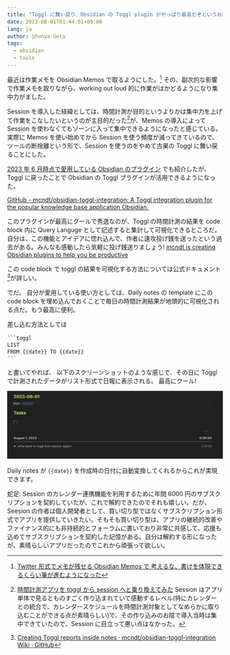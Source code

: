 ```yaml
---
title: "Toggl に舞い戻り、Obsidian の Toggl plugin がやっぱり最高だぞというお話"
date: 2023-08-01T01:44:01+09:00
lang: ja
author: Shunya Ueta
tags:
  - obsidian
  - tools
---
```


最近は作業メモを Obsidian Memos で取るようにした。[^memos]
その、副次的な影響で作業メモを取りながら、working out loud 的に作業がはかどるようになり集中力がました。

Session を導入した経緯としては、時間計測が目的というよりかは集中力を上げて作業をこなしたいというのが主目的だった[^session]が、Memos の導入によって Session を使わなくてもゾーンに入って集中できるようになったと感じている。
実際に Memos を使い始めてから Session を使う頻度が減ってきているので、ツールの断捨離という形で、Session を使うのをやめて古巣の Toggl に舞い戻ることにした。

[2023 年 6 月時点で愛用している Obsidian のプラグイン](/posts/2023-06-17-2335/) でも紹介したが、Toggl に戻ったことで Obsidian の Toggl プラグインが活用できるようになった。

[GitHub - mcndt/obsidian-toggl-integration: A Toggl integration plugin for the popular knowledge base application Obsidian.](https://github.com/mcndt/obsidian-toggl-integration)

このプラグインが最高にクールで秀逸なのが、Toggl の時間計測の結果を code block 内に Query Languge として記述すると集計して可視化できるところだ。
自分は、この機能とアイデアに惚れ込んで、作者に速攻投げ銭を送ったという過去がある。みんなも感動したら気軽に投げ銭送りましょう!
[mcndt is creating Obsidian plugins to help you be productive](https://www.buymeacoffee.com/mcndt)

この code block で toggl の結果を可視化する方法については公式ドキュメント[^toggle-obsidian]が詳しい。

でだ。
自分が愛用している使い方としては、Daily notes の template にこの code block を埋め込んでおくことで毎日の時間計測結果が地頭的に可視化される点だ。もう最高に便利。

差し込む方法としては

````
```toggl
LIST
FROM {{date}} TO {{date}}
```
````

と書いてやれば、 以下のスクリーンショットのような感じで、その日に Toggl で計測されたデータがリスト形式で日報に表示される。
最高にクール!

![](/posts/2023-08-01-0144/images/obsidian-toggl-integration.png)

Daily notes が `{{date}}` を作成時の日付に自動変換してくれるからこれが実現できます。

蛇足: Session のカレンダー連携機能を利用するために年間 6000 円のサブスクリプションを契約していたが、これで解約できたのでそれも嬉しい。だが、Seesion の作者は個人開発者として、買い切り型ではなくサブスクリプション形式でアプリを提供していきたい。そもそも買い切り型は、アプリの継続的改善やファイナンス的にも非持続的とフォーラムに書いており非常に共感して、応援も込めてサブスクリプションを契約した記憶がある。自分は解約する形になったが、素晴らしいアプリだったのでこれから頑張って欲しい。

[^memos]: [Twitter 形式でメモが残せる Obsidian Memos で 考えるな、書けを体現できるくらい筆が進むようになった](/posts/2023-06-16-1452/)
[^session]: [時間計測アプリを toggl から session へと乗り換えてみた](/posts/2023-02-12-0133/) Session はアプリ単体で見るとものすごく作り込まれていて感動するレベル(特にカレンダーとの統合で、カレンダースケジュールを時間計測対象としてなめらかに取り込むことができる点が素晴らしい)で、その作り込みのお陰で導入当時は集中できていたので、Session に目立って悪い点はなかった。
[^toggle-obsidian]: [Creating Toggl reports inside notes · mcndt/obsidian-toggl-integration Wiki · GitHub](https://github.com/mcndt/obsidian-toggl-integration/wiki/Creating-Toggl-reports-inside-notes)
